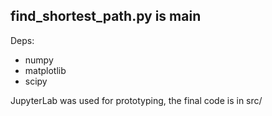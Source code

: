 ## find_shortest_path.py is main

Deps:
- numpy
- matplotlib
- scipy

JupyterLab was used for prototyping, the final code is in src/
